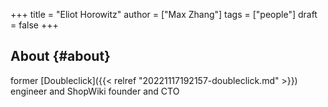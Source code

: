 +++
title = "Eliot Horowitz"
author = ["Max Zhang"]
tags = ["people"]
draft = false
+++

## About {#about}

former [Doubleclick]({{< relref "20221117192157-doubleclick.md" >}}) engineer and ShopWiki founder and CTO
